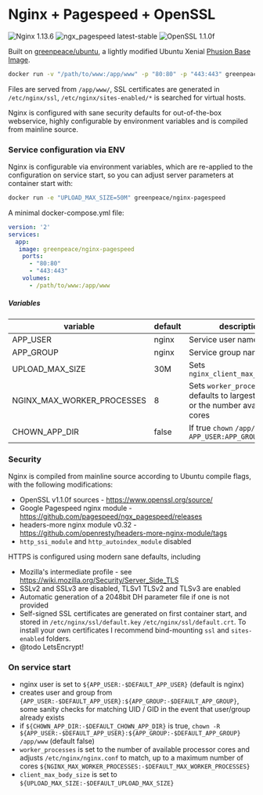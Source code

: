 # Nginx + Pagespeed + OpenSSL

![Nginx 1.13.6](https://img.shields.io/badge/nginx-1.13.6-brightgreen.svg) ![ngx_pagespeed latest-stable](https://img.shields.io/badge/ngx_pagespeed-latest--stable-brightgreen.svg) ![OpenSSL 1.1.0f](https://img.shields.io/badge/OpenSSL-1.1.0f-brightgreen.svg)


Built on [greenpeace/ubuntu](https://registry.hub.docker.com/u/greenpeace/ubuntu/), a lightly modified Ubuntu Xenial [Phusion Base Image](https://phusion.github.io/baseimage-docker/).


```bash
docker run -v "/path/to/www:/app/www" -p "80:80" -p "443:443" greenpeace/nginx-pagespeed
```

Files are served from `/app/www/`, SSL certificates are generated in `/etc/nginx/ssl`, `/etc/nginx/sites-enabled/*` is searched for virtual hosts.

Nginx is configured with sane security defaults for out-of-the-box webservice, highly configurable by environment variables and is compiled from mainline source.

### Service configuration via ENV

Nginx is configurable via environment variables, which are re-applied to the configuration on service start, so you can adjust server parameters at container start with:

```bash
docker run -e "UPLOAD_MAX_SIZE=50M" greenpeace/nginx-pagespeed
```

A minimal docker-compose.yml file:

```yml
version: '2'
services:
  app:
   image: greenpeace/nginx-pagespeed
    ports:
      - "80:80"
      - "443:443"
    volumes:
      - /path/to/www:/app/www
```

##### Variables

variable | default | description
-------- | ------- | ---
APP_USER | nginx | Service user name
APP_GROUP | nginx | Service group name
UPLOAD_MAX_SIZE | 30M | Sets `nginx_client_max_body_size`
NGINX_MAX_WORKER_PROCESSES | 8 | Sets `worker_processes`, defaults to largest of eight, or the number available cores
CHOWN_APP_DIR | false | If true `chown` `/app/www` as `APP_USER:APP_GROUP`


### Security

Nginx is compiled from mainline source according to Ubuntu compile flags, with the following modifications:
- OpenSSL v1.1.0f sources - https://www.openssl.org/source/
- Google Pagespeed nginx module - https://github.com/pagespeed/ngx_pagespeed/releases
- headers-more nginx module v0.32 - https://github.com/openresty/headers-more-nginx-module/tags
- `http_ssi_module` and `http_autoindex_module` disabled

HTTPS is configured using modern sane defaults, including
- Mozilla's intermediate profile - see https://wiki.mozilla.org/Security/Server_Side_TLS
- SSLv2 and SSLv3 are disabled, TLSv1 TLSv2 and TLSv3 are enabled
- Automatic generation of a 2048bit DH parameter file if one is not provided
- Self-signed SSL certificates are generated on first container start, and stored in `/etc/nginx/ssl/default.key` `/etc/nginx/ssl/default.crt`.  To install your own certificates I recommend bind-mounting `ssl` and `sites-enabled` folders.
- @todo LetsEncrypt!

### On service start

- nginx user is set to `${APP_USER:-$DEFAULT_APP_USER}` (default is nginx)
- creates user and group from `{APP_USER:-$DEFAULT_APP_USER}:${APP_GROUP:-$DEFAULT_APP_GROUP}`, some sanity checks for matching UID / GID in the event that user/group already exists
- if `${CHOWN_APP_DIR:-$DEFAULT_CHOWN_APP_DIR}` is true, `chown -R ${APP_USER:-$DEFAULT_APP_USER}:${APP_GROUP:-$DEFAULT_APP_GROUP} /app/www`  (default false)
- `worker_processes` is set to the number of available processor cores and adjusts `/etc/nginx/nginx.conf` to match, up to a maximum number of cores `${NGINX_MAX_WORKER_PROCESSES:-$DEFAULT_MAX_WORKER_PROCESSES}`
- `client_max_body_size` is set to `${UPLOAD_MAX_SIZE:-$DEFAULT_UPLOAD_MAX_SIZE}`
